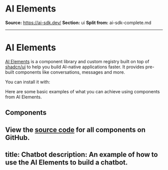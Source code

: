 # AI Elements

**Source:** https://ai-sdk.dev/
**Section:** ui
**Split from:** ai-sdk-complete.md

---

# AI Elements

[AI Elements](https://www.npmjs.com/package/ai-elements) is a component library and custom registry built on top of [shadcn/ui](https://ui.shadcn.com/) to help you build AI-native applications faster. It provides pre-built components like conversations, messages and more.

You can install it with:

<ElementsInstaller />

Here are some basic examples of what you can achieve using components from AI Elements.

<ElementsDemo />

## Components

<ElementHeader name="Actions" path="actions" />

<Preview path="actions" />

<ElementHeader name="Artifact" path="artifact" />

<Preview path="artifact" />

<ElementHeader name="Branch" path="branch" />

<Preview path="branch" />

<ElementHeader name="Chain of Thought" path="chain-of-thought" />

<Preview path="chain-of-thought" />

<ElementHeader name="Code Block" path="code-block" />

<Preview path="code-block" />

<ElementHeader name="Context" path="context" />

<Preview path="context" />

<ElementHeader name="Conversation" path="conversation" />

<Preview path="conversation" className="p-0" />

<ElementHeader name="Image" path="image" />

<Preview path="image" />

<ElementHeader name="Loader" path="loader" />

<Preview path="loader" />

<ElementHeader name="Message" path="message" />

<Preview path="message" />

<ElementHeader name="Open In Chat" path="open-in-chat" />

<Preview path="open-in-chat" />

<ElementHeader name="Prompt Input" path="prompt-input" />

<Preview path="prompt-input" />

<ElementHeader name="Reasoning" path="reasoning" />

<Preview path="reasoning" />

<ElementHeader name="Response" path="response" />

<Preview path="response" />

<ElementHeader name="Sources" path="sources" />

<Preview path="sources" />

<ElementHeader name="Suggestion" path="suggestion" />

<Preview path="suggestion" />

<ElementHeader name="Task" path="task" />

<Preview path="task" />

<ElementHeader name="Tool" path="tool" />

<Preview path="tool" />

<ElementHeader name="Web Preview" path="web-preview" />

<Preview path="web-preview" />

<ElementHeader name="Inline Citation" path="inline-citation" />

<Preview path="inline-citation" />

View the [source code](https://github.com/vercel/ai-elements) for all components on GitHub.
---
title: Chatbot
description: An example of how to use the AI Elements to build a chatbot.
---
